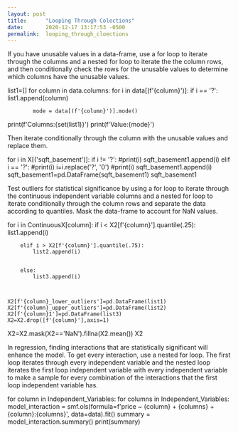 ```yaml
---
layout: post
title:      "Looping Through Colections"
date:       2020-12-17 13:17:53 -0500
permalink:  looping_through_cloections
---
```



If you have unusable values in a data-frame, use a for loop to iterate through the columns and a nested for loop to iterate the the column rows, and then conditionally check the rows for the unusable values to determine which columns have the unusable values.

list1=[]
for column in data.columns:
    for i in data[(f'{column}')]:
        if i == '?':
            list1.append(column)

            mode = data[(f'{column}')].mode()


print(f'Columns:{set(list1)}')
print(f'Value:{mode}')

Then iterate conditionally through the column with the unusable values and replace them.

for i in X[('sqft_basement')]:
    if i != '?':
        #print(i)
        sqft_basement1.append(i)
    elif i == '?':
            #print(i)
            i=i.replace('?', '0')
            #print(i)
            sqft_basement1.append(i)
sqft_basement1=pd.DataFrame(sqft_basement1)
sqft_basement1

Test outliers for statistical significance by using a for loop to iterate through the continuous independent variable columns and  a nested for loop to iterate conditionally through the column rows and separate the data according to quantiles. Mask the data-frame to  account for NaN values.

for i in ContinuousX[column]:
        if i < X2[f'{column}'].quantile(.25):
            list1.append(i)
            
    
        elif i > X2[f'{column}'].quantile(.75):
            list2.append(i)
            
        
        else:
            list3.append(i)

            
            
    X2[f'{column}_lower_outliers']=pd.DataFrame(list1)
    X2[f'{column}_upper_outliers']=pd.DataFrame(list2)
    X2[f'{column}1']=pd.DataFrame(list3)
    X2=X2.drop([f'{column}'],axis=1)
X2=X2.mask(X2=='NaN').fillna(X2.mean())
X2

In regression, finding interactions that are statistically significant will enhance the model. To get every interaction, use a nested for loop. The first loop iterates through every independent variable and the nested loop iterates the first loop independent variable with every independent variable to make a sample for every combination of the interactions that the first loop independent variable has.

for column in Independent_Variables:
    for columns in Independent_Variables:
        model_interaction = smf.ols(formula=f'price ~ {column} +    {columns} + {column}:{columns}', data=data).fit()
        summary = model_interaction.summary()
        print(summary)
